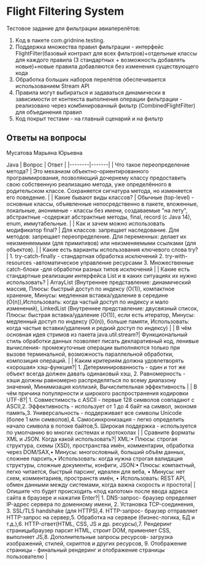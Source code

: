 # Flight Filtering System

Тестовое задание для фильтрации авиаперелётов:
1. Kод в пакетe com.gridnine.testing.
2. Поддержка множества правил фильтрации - интерфейс FlightFilter(базовый контракт для всех фильтров)+отдельные классы для каждого правила (3 стандартных + возможность добавлять новые)+новые правила добавляются без изменения существующего кода
3. Обработка больших наборов перелётов обеспечивается использованием Stream API 
4. Правила могут выбираться и задаваться динамически в зависимости от контекста выполнения операции фильтрации - реализовано через комбинированный фильтр (CombinedFlightFilter) для объединения правил
5. Код покрыт тестами - на главный сценарий и на фильтр


## Ответы на вопросы
 Мусатова Марьяна Юрьевна 

 Java
| Вопрос | Ответ |
|--------|-------|
| Что такое переопределение метода? | Это механизм объектно-ориентированного программирования, позволяющий дочернему классу предоставить свою собственную реализацию метода, уже определённого в родительском классе. Сохраняется сигнатура метода, но изменяется его поведение. |
| Какие бывают виды классов? | Обычные (top-level) -  основные классы, объявленные непосредственно в пакете, вложенные, локальные, анонимные - классы без имени, создаваемые "на лету", абстрактные -содержат абстрактные методы, final, record (с Java 14), enum, иммутабельные. |
| Как и зачем можно использовать модификатор final? | Для классов: запрещает наследование. Для методов: запрещает переопределение. Для переменных: делает их неизменяемыми (для примитивов) или неизменяемыми ссылками (для объектов). |
| Какие есть варианты использования ключевого слова try? | 1. try-catch-finally - стандартная обработка исключений 2. try-with-resources -автоматическое управление ресурсами 3. Множественные catch-блоки -для обработки разных типов исключений |
| Какие есть стандартные реализации интерфейса List и в каких ситуациях их нужно использовать? | ArrayList (Внутреннее представление: динамический массив, Плюсы: быстрый доступ по индексу (O(1)), компактное хранение,	Минусы: медленная вставка/удаление в середине (O(n)),Использовать: когда частый доступ по индексу и мало изменений), LinkedList (Внутреннее представление: двусвязный список, Плюсы: быстрая вставка/удаление (O(1)), если есть итератор, Минусы: медленный доступ по индексу (O(n)), больше памяти, Использовать: когда частые вставки/удаления и редкий доступ по индексу) |
| В чём основная идея стримов из пакета java.util.stream?| Функциональный стиль обработки данных позволяет писать декларативный код, ленивые вычисления- промежуточные операции выполняются только при вызове терминальной, возможность параллельной обработки, композиция операций. |
| Каким критериям должна удовлетворять «хорошая» хэш-функция?| 1.	Детерминированность - один и тот же объект всегда должен давать одинаковый хэш, 2.	Равномерность - хэши должны равномерно распределяться по всему диапазону значений, Минимизация коллизий, Вычислительная эффективность |
| В чём причина популярности и широкого распространения кодировки UTF-8?| 1.	Совместимость с ASCII - первые 128 символов совпадают с ASCII,2.	Эффективность - использует от 1 до 4 байт на символ, экономя память,3.	Универсальность - поддерживает все символы Unicode (более 1 млн символов),4.	Самосинхронизация - легко определить начало символа в потоке байтов,5.	Широкая поддержка - используется по умолчанию во многих системах и протоколах |
| Сравните форматы XML и JSON. Когда какой использовать?|  XML:•	Плюсы: строгая структура, схемы (XSD), пространства имён, комментарии, обработка через DOM/SAX,•	Минусы: многословный, больший объём данных, сложнее парсить,•	Использовать: когда нужна строгая валидация структуры, сложные документы, конфиги, JSON:•	Плюсы: компактный, легко читается, быстрый парсинг, идеален для веба, •	Минусы: нет схем, комментариев, пространств имён, •	Использовать: REST API, обмен данными между системами, когда важна скорость и простота|
| Опишите что будет происходить «под капотом» после ввода адреса сайта в браузере и нажатия Enter?| 1. DNS-запрос- браузер определяет IP-адрес сервера по доменному имени, 2. Установка TCP-соединения, 3. SSL/TLS handshake (для HTTPS),4. HTTP-запрос- браузер отправляет HTTP-запрос на сервер,5. Обработка на сервере (бизнес-логика, БД и т.д.),6. HTTP-ответ(HTML, CSS, JS и др. ресурсы),7. Рендеринг страницыбраузер парсит HTML, строит DOM, применяет CSS, выполняет JS,8. Дополнительные запросы ресурсов- загрузка изображений, стилей, скриптов и других ресурсов, 9.	Отображение страницы - финальный рендеринг и отображение страницы пользователю      |










